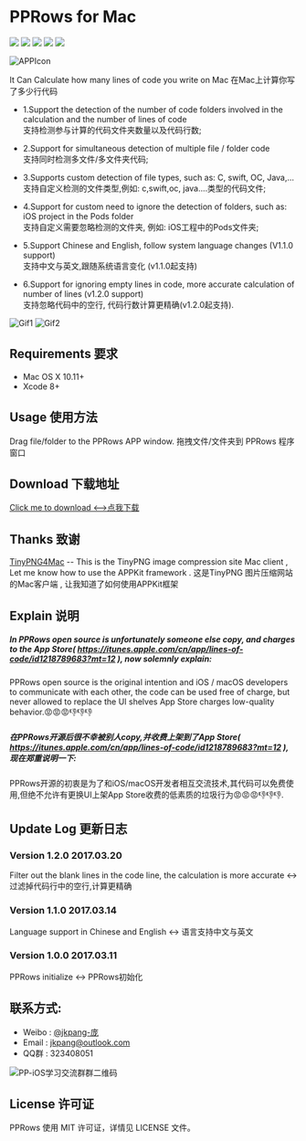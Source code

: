 # PPRows for Mac

![](https://img.shields.io/badge/platform-macOS-red.svg) ![](https://img.shields.io/badge/language-Objective--C-orange.svg)  ![](https://img.shields.io/badge/version-1.2.1-blue.svg) ![](https://img.shields.io/badge/license-MIT%20License-brightgreen.svg)  [![](https://img.shields.io/badge/weibo-jkpang--%E5%BA%9E-red.svg)](http://weibo.com/5743737098/profile?rightmod=1&wvr=6&mod=personinfo&is_all=1)

![APPIcon](https://github.com/jkpang/PPRows/blob/master/source/AppIcon.png)

It Can Calculate how many lines of code you write on Mac 
在Mac上计算你写了多少行代码

* 1.Support the detection of the number of code folders involved in the calculation and the number of lines of code</br>支持检测参与计算的代码文件夹数量以及代码行数;</br>
  
* 2.Support for simultaneous detection of multiple file / folder code </br>支持同时检测多文件/多文件夹代码;</br>
 
* 3.Supports custom detection of file types, such as: C, swift, OC, Java,... </br> 支持自定义检测的文件类型,例如: c,swift,oc, java....类型的代码文件;</br>

* 4.Support for custom need to ignore the detection of folders, such as: iOS project in the Pods folder </br>支持自定义需要忽略检测的文件夹, 例如: iOS工程中的Pods文件夹;</br>

* 5.Support Chinese and English, follow system language changes (V1.1.0 support) </br>支持中文与英文,跟随系统语言变化 (v1.1.0起支持)</br>
 
* 6.Support for ignoring empty lines in code, more accurate calculation of number of lines (v1.2.0 support) </br>支持忽略代码中的空行, 代码行数计算更精确(v1.2.0起支持).</br>


![Gif1](https://github.com/jkpang/PPRows/blob/master/source/Gif1.gif)
![Gif2](https://github.com/jkpang/PPRows/blob/master/source/Gif2.gif)

## Requirements 要求
* Mac OS X 10.11+
* Xcode 8+

## Usage 使用方法
Drag file/folder to the PPRows APP window.
拖拽文件/文件夹到 PPRows 程序窗口

## Download 下载地址
[Click me to download <-->点我下载](https://github.com/jkpang/PPRows/releases)

## Thanks 致谢
[TinyPNG4Mac](https://github.com/kyleduo/TinyPNG4Mac) -- This is the TinyPNG image compression site Mac client , Let me know how to use the APPKit framework . 这是TinyPNG 图片压缩网站的Mac客户端 , 让我知道了如何使用APPKit框架

## Explain 说明

##### In PPRows open source is unfortunately someone else copy, and charges to the App Store( https://itunes.apple.com/cn/app/lines-of-code/id1218789683?mt=12 ), now solemnly explain:
PPRows open source is the original intention and iOS / macOS developers to communicate with each other, the code can be used free of charge, but never allowed to replace the UI shelves App Store charges low-quality behavior.😡😡😡👎👎👎
##### 在PPRows开源后很不幸被别人copy,并收费上架到了App Store( https://itunes.apple.com/cn/app/lines-of-code/id1218789683?mt=12 ), 现在郑重说明一下:
PPRows开源的初衷是为了和iOS/macOS开发者相互交流技术,其代码可以免费使用,但绝不允许有更换UI上架App Store收费的低素质的垃圾行为😡😡😡👎👎👎.

## Update Log  更新日志
### Version 1.2.0   2017.03.20
Filter out the blank lines in the code line, the calculation is more accurate <-> 过滤掉代码行中的空行,计算更精确
### Version 1.1.0   2017.03.14
Language support in Chinese and English <-> 语言支持中文与英文
### Version 1.0.0   2017.03.11
PPRows initialize <-> PPRows初始化
 
## 联系方式:
* Weibo : [@jkpang-庞](http://weibo.com/5743737098/profile?rightmod=1&wvr=6&mod=personinfo&is_all=1)
* Email : jkpang@outlook.com
* QQ群 : 323408051

![PP-iOS学习交流群群二维码](https://github.com/jkpang/PPCounter/blob/master/PP-iOS%E5%AD%A6%E4%B9%A0%E4%BA%A4%E6%B5%81%E7%BE%A4%E7%BE%A4%E4%BA%8C%E7%BB%B4%E7%A0%81.png)

## License 许可证
PPRows 使用 MIT 许可证，详情见 LICENSE 文件。

